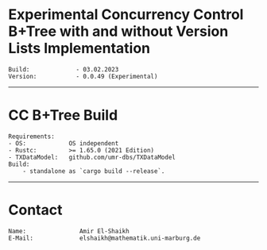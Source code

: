 # Experimental Concurrency Control B+Tree with and without Version Lists Implementation
    Build:             - 03.02.2023
    Version:           - 0.0.49 (Experimental)
---------------------------------------
# CC B+Tree Build
    Requirements:
    - OS:            OS independent
    - Rustc:         >= 1.65.0 (2021 Edition)
    - TXDataModel:   github.com/umr-dbs/TXDataModel
    Build:
        - standalone as `cargo build --release`.
---------------------------------------
# Contact
    Name:               Amir El-Shaikh
    E-Mail:             elshaikh@mathematik.uni-marburg.de